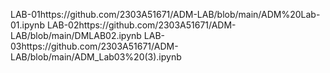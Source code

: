 LAB-01https://github.com/2303A51671/ADM-LAB/blob/main/ADM%20Lab-01.ipynb
LAB-02https://github.com/2303A51671/ADM-LAB/blob/main/DMLAB02.ipynb
LAB-03https://github.com/2303A51671/ADM-LAB/blob/main/ADM_Lab03%20(3).ipynb
